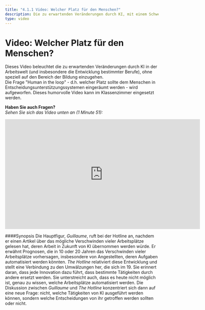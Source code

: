 ```yaml
---
title: "4.1.1 Video: Welcher Platz für den Menschen?"
description: Die zu erwartenden Veränderungen durch KI, mit einem Schwerpunkt auf der Entwicklung des Arbeitsmarktes
type: video
---
```

# Video: Welcher Platz für den Menschen?

Dieses Video beleuchtet die zu erwartenden Veränderungen durch KI in der Arbeitswelt (und insbesondere die Entwicklung bestimmter Berufe), ohne speziell auf den Bereich der Bildung einzugehen.  
Die Frage "Human in the loop" - d.h. welcher Platz sollte dem Menschen in Entscheidungsunterstützungssystemen eingeräumt werden - wird aufgeworfen.
Dieses humorvolle Video kann im Klassenzimmer eingesetzt werden.  

**Haben Sie auch Fragen?**  
_Sehen Sie sich das Video unten an (1 Minute 51):_

<center><iframe width="640" height="360" src="https://www.youtube.com/embed/CpS2_IsY2EI?rel=0&showinfo=0&cc_load_policy=1&hl=en&modestbranding=1" frameborder="0" allowfullscreen></iframe></center>

####Synopsis
Die Hauptfigur, _Guillaume_, ruft bei der Hotline an, nachdem er einen Artikel über das mögliche Verschwinden vieler Arbeitsplätze gelesen hat, deren Arbeit in Zukunft von KI übernommen werden würde. Er erwähnt Prognosen, die in 10 oder 20 Jahren das Verschwinden vieler Arbeitsplätze vorhersagen, insbesondere von Angestellten, deren Aufgaben automatisiert werden könnten. _The Hotline_ relativiert diese Entwicklung und stellt eine Verbindung zu den Umwälzungen her, die sich im 19. Sie erinnert daran, dass jede Innovation dazu führt, dass bestimmte Tätigkeiten durch andere ersetzt werden. Sie unterstreicht auch, dass es heute nicht möglich ist, genau zu wissen, welche Arbeitsplätze automatisiert werden.
Die Diskussion zwischen _Guillaume_ und _The Hotline_ konzentriert sich dann auf eine neue Frage: nicht, welche Tätigkeiten von KI ausgeführt werden können, sondern welche Entscheidungen von ihr getroffen werden sollten oder nicht.
